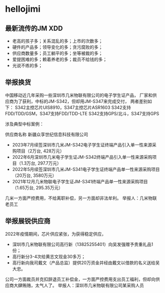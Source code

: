 # hellojimi

## 最新流传的JM XDD

- 老高的孩子多；关系混乱的多；上市的次数多；
- 硬件的产品多；领导变化的多；贪污腐败的多；
- 供应商数量多；员工躺平的多；坐等被裁的多；
- 爱提困难的多；赖着养老的多；裁员不给钱的多；
- 光说不练的多；

## 举报换货

中国移动近几年采购一些深圳市几米物联有限公司的电子学生证产品，
厂家和供应商为了获利，中标的JM-S342，但却用JM-S347来完成交付，
两者差别如下：
S342主控芯片UIS8910，S347主控芯片ASR1603
S342支持FDD/TDD/GSM，S347支持FDD/TDD-LTE
S342支持GPS/北斗，S347支持GPS

涉及典型中标案例：

供应商名称 新疆众享世纪信息科技有限公司

- 2023年7月续签深圳市几米JM-S342电子学生证终端产品引入单一性来源采购项目（2万台, 428万元）
- 2022年6月深圳市几米电子学生证JM-S342终端产品引入单一性来源采购项目（1.3万台, 297.7万元）
- 2022年5月续签深圳市几米JM-S341电子学生证终端产品单一性来源采购项目（20万台, 3580万元）
- 2021年12月几米物联电子学生证JM-S341终端产品单一性来源采购项目（1.65万台, 295.35万元）

几米一方面严控费用，不给离职补偿，另一方面却非法牟利。
举报人：几米物联老员工


## 举报展锐供应商
2022年疫情期间，芯片供应紧张，为获得稳定供应，
- 深圳市几米物联有限公司高行新（13825255401）向吴发强赠予贵重礼品1份；
- 高行新分3-4次给黄志文现金30多万；
- 高行新向我司戴文（产品总监）提供20万资金并经由戴文以借款的名义送给吴大忠。

公司一方面裁员并克扣辞退员工补偿金，一方面严控费用支出员工福利，但却向供应商大肆贿赂，太气人了。
举报人：深圳市几米物联有限公司某采购人员
